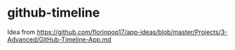 # github-timeline
Idea from https://github.com/florinpop17/app-ideas/blob/master/Projects/3-Advanced/GitHub-Timeline-App.md

